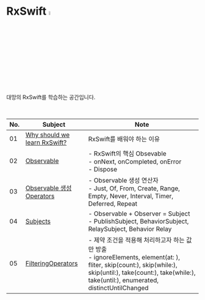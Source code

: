 # RxSwift <img src="https://user-images.githubusercontent.com/92635121/191955960-95768ced-c2bc-404f-87f0-885f3fa91ca2.png" width=5%/>
대망의 RxSwift를 학습하는 공간입니다.

<br>

|No.|Subject|Note|
|---|---|---|
|01|[Why should we learn RxSwift?](https://github.com/Jeeehee/RxSwift/blob/main/RxSwift/01_WhyShouldWeLearnRxSwift.md)|RxSwift를 배워야 하는 이유|
|02|[Observable](https://github.com/Jeeehee/RxSwift/blob/main/RxSwift/02_Observable.md)|- RxSwift의 핵심 Obsevable<br />- onNext, onCompleted, onError<br />- Dispose|
|03|[Observable 생성 Operators](https://github.com/Jeeehee/RxSwift/blob/main/RxSwift/03_Operators.md)|- Observable 생성 연산자<br />- Just, Of, From, Create, Range, Empty, Never, Interval,  Timer, Deferred, Repeat|
|04|[Subjects](https://github.com/Jeeehee/RxSwift/blob/main/RxSwift/04_Subjects.md)|- Observable + Observer = Subject<br />- PublishSubject, BehaviorSubject, RelaySubject, Behavior Relay|
|05|[FilteringOperators](https://github.com/Jeeehee/RxSwift/blob/main/RxSwift/05_FilteringOperators.md)|- 제약 조건을 적용해 처리하고자 하는 값만 방출<br />-  ignoreElements, element(at: ), fliter, skip(count:), skip(while:), skip(until:), take(count:), take(while:), take(until:), enumerated, distinctUntilChanged|
